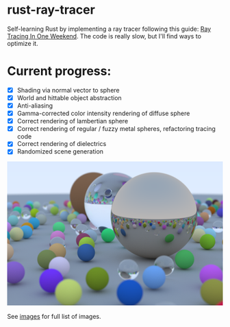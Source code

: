 # rust-ray-tracer

Self-learning Rust by implementing a ray tracer following this guide: [Ray Tracing In One Weekend](https://raytracing.github.io/books/RayTracingInOneWeekend.html).  The code is really slow, but I'll find ways to optimize it.

# Current progress:

- [x] Shading via normal vector to sphere
- [x] World and hittable object abstraction
- [x] Anti-aliasing
- [x] Gamma-corrected color intensity rendering of diffuse sphere
- [x] Correct rendering of lambertian sphere
- [x] Correct rendering of regular / fuzzy metal spheres, refactoring tracing code
- [x] Correct rendering of dielectrics
- [x] Randomized scene generation

![Final randomized scene](images/final.png)

See [images](images/) for full list of images.